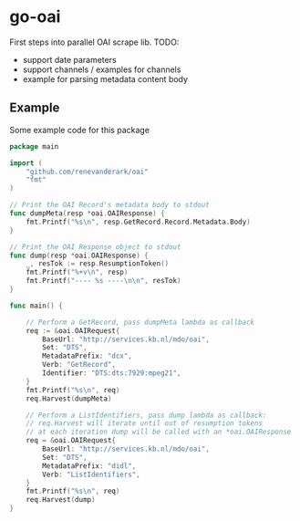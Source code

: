 go-oai
======

First steps into parallel OAI scrape lib. TODO:
- support date parameters
- support channels / examples for channels
- example for parsing metadata content body

Example
----
Some example code for this package

```go
package main

import (
	"github.com/renevanderark/oai"
	"fmt"
)

// Print the OAI Record's metadata body to stdout
func dumpMeta(resp *oai.OAIResponse) {
	fmt.Printf("%s\n", resp.GetRecord.Record.Metadata.Body)
}

// Print the OAI Response object to stdout
func dump(resp *oai.OAIResponse) {
	_, resTok := resp.ResumptionToken()
	fmt.Printf("%+v\n", resp)
	fmt.Printf("---- %s ----\n\n", resTok)
}

func main() {

	// Perform a GetRecord, pass dumpMeta lambda as callback
	req := &oai.OAIRequest{
		BaseUrl: "http://services.kb.nl/mdo/oai", 
		Set: "DTS",
		MetadataPrefix: "dcx",
		Verb: "GetRecord",
		Identifier: "DTS:dts:7929:mpeg21",
	}
	fmt.Printf("%s\n", req)
	req.Harvest(dumpMeta)

	// Perform a ListIdentifiers, pass dump lambda as callback:
	// req.Harvest will iterate until out of resumption tokens
	// at each iteration dump will be called with an *oai.OAIResponse
	req = &oai.OAIRequest{
		BaseUrl: "http://services.kb.nl/mdo/oai", 
		Set: "DTS",
		MetadataPrefix: "didl",
		Verb: "ListIdentifiers", 
	}
	fmt.Printf("%s\n", req)
	req.Harvest(dump)
}
```
